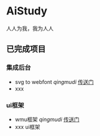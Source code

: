 # AiStudy
人人为我，我为人人


## 已完成项目

### 集成后台
* svg to webfont *qingmudi* [传送门](http://baidu.com)
* xxx


### ui框架
* wmu框架 *qingmudi* [传送门](http://baidu.com)
* xxx ui框架
